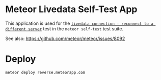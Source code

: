 # Meteor Livedata Self-Test App

This application is used for the
[`livedata connection - reconnect to a different server`](https://github.com/meteor/meteor/blob/0d7ce023e0902094305960fd5d1268e21702a9f3/packages/ddp-client/livedata_connection_tests.js#L1608-L1634)
test in the `meteor self-test` test suite.

See also: https://github.com/meteor/meteor/issues/8092

# Deploy

```
meteor deploy reverse.meteorapp.com
```